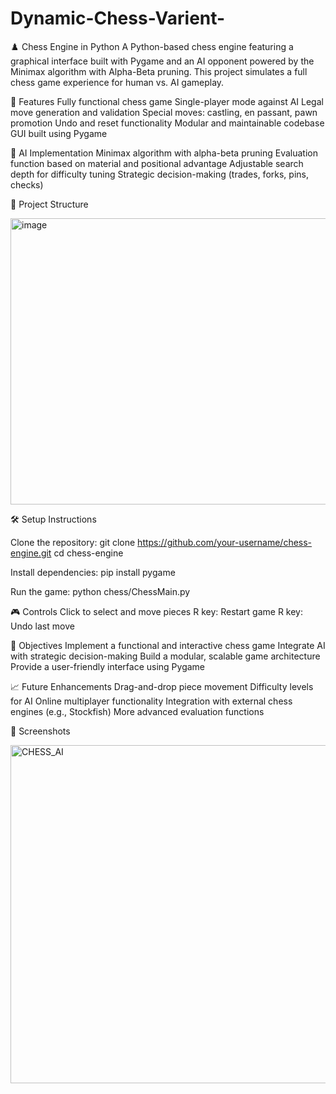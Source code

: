 # Dynamic-Chess-Varient-
♟️ Chess Engine in Python
A Python-based chess engine featuring a graphical interface built with Pygame and an AI opponent powered by the Minimax algorithm with Alpha-Beta pruning. This project simulates a full chess game experience for human vs. AI gameplay.

🚀 Features
Fully functional chess game
Single-player mode against AI
Legal move generation and validation
Special moves: castling, en passant, pawn promotion
Undo and reset functionality
Modular and maintainable codebase
GUI built using Pygame

🧠 AI Implementation
Minimax algorithm with alpha-beta pruning
Evaluation function based on material and positional advantage
Adjustable search depth for difficulty tuning
Strategic decision-making (trades, forks, pins, checks)

📂 Project Structure

<img width="1433" height="458" alt="image" src="https://github.com/user-attachments/assets/fe807b30-87ad-4945-899e-aa73ce92d89b" />


🛠️ Setup Instructions

Clone the repository:
git clone https://github.com/your-username/chess-engine.git
cd chess-engine

Install dependencies:
pip install pygame

Run the game:
python chess/ChessMain.py

🎮 Controls
Click to select and move pieces
R key: Restart game
R key: Undo last move

🎯 Objectives
Implement a functional and interactive chess game
Integrate AI with strategic decision-making
Build a modular, scalable game architecture
Provide a user-friendly interface using Pygame

📈 Future Enhancements
Drag-and-drop piece movement
Difficulty levels for AI
Online multiplayer functionality
Integration with external chess engines (e.g., Stockfish)
More advanced evaluation functions

📸 Screenshots

<img width="762" height="541" alt="CHESS_AI" src="https://github.com/user-attachments/assets/653ab6b2-679b-4e26-89ad-ed4c9db57bae" />
